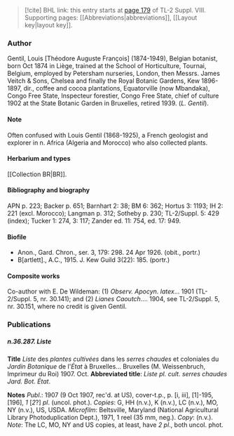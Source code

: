 > [!cite] BHL link: this entry starts at [page 179](https://www.biodiversitylibrary.org/item/103832#page/191/mode/1up) of TL-2 Suppl. VIII.
> Supporting pages: [[Abbreviations|abbreviations]], [[Layout key|layout key]].

### Author

Gentil, Louis \[Théodore Auguste François\] (1874-1949), Belgian botanist, born Oct 1874 in Liège, trained at the School of Horticulture, Tournai, Belgium, employed by Petersham nurseries, London, then Messrs. James Veitch & Sons, Chelsea and finally the Royal Botanic Gardens, Kew 1896-1897, dir., coffee and cocoa plantations, Equatorville (now Mbandaka), Congo Free State, Inspecteur forestier, Congo Free State, chief of culture 1902 at the State Botanic Garden in Bruxelles, retired 1939. (*L. Gentil*).

#### Note

Often confused with Louis Gentil (1868-1925), a French geologist and explorer in n. Africa (Algeria and Morocco) who also collected plants.

#### Herbarium and types

[[Collection BR|BR]].

#### Bibliography and biography

APN p. 223; Backer p. 651; Barnhart 2: 38; BM 6: 362; Hortus 3: 1193; IH 2: 221 (excl. Morocco); Langman p. 312; Sotheby p. 230; TL-2/Suppl. 5: 429 (index); Tucker 1: 274, 3: 117; Zander ed. 11: 754, ed. 17: 949.

#### Biofile

- Anon., Gard. Chron., ser. 3, 179: 298. 24 Apr 1926. (obit., portr.)
- B\[artlett\]., A.C., 1915. J. Kew Guild 3(22): 185. (portr.)

#### Composite works

Co-author with E. De Wildeman:
(1) *Observ. Apocyn. latex*... 1901 (TL-2/Suppl. 5, nr. 30.141); and
(2) *Lianes Caoutch*.... 1904, see TL-2/Suppl. 5, nr. 30.151, where no credit is given Gentil.

### Publications

##### n.36.287. Liste

**Title**
*Liste* des *plantes cultivées* dans les *serres chaudes* et coloniales du *Jardin Botanique* de l'*État* à Bruxelles... Bruxelles (M. Weissenbruch, Imprimeur du Roi) 1907. Oct.
**Abbreviated title**: *Liste pl. cult. serres chaudes Jard. Bot. État*.

**Notes**
*Publ*.: 1907 (9 Oct 1907, rec'd. at US), cover-t.p., p. \[i, iii\], \[1\]-195, \[196\], *1* \[*2*?\] *pl*. (uncol. phot.). *Copies*: G, HH (n.v.), K (n.v.), LC (n.v.), MO, NY (n.v.), US, USDA. *Microfilm*: Beltsville, Maryland (National Agricultural Library Photoduplication Dept.), 1971, 1 reel (35 mm, neg.). *Copy*: (n.v.).
*Note*: The LC, MO, NY and US copies, at least, have *2 pl*., both uncol. phot.

